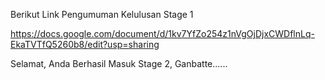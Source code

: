 Berikut Link Pengumuman Kelulusan Stage 1

https://docs.google.com/document/d/1kv7YfZo254z1nVgOjDjxCWDflnLq-EkaTVTfQ5260b8/edit?usp=sharing

Selamat, Anda Berhasil Masuk Stage 2, Ganbatte......
